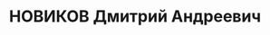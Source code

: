 ---
title: НОВИКОВ Дмитрий Андреевич
description: '1905, м. Алчевськ, українець, член ВКП(б), освіта початкова, прож.:
  м. Кіровськ, секретар шахткому шахти № 22 ім. Кірова

  Військовою колегією Верховного суду СРСР 1 грудня 1937 р. засуджений до розстрілу.
  Страчений 2 грудня 1937 р.

  Реабілітований у 1957 р.'
---